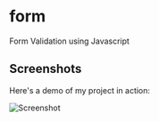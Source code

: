# form
Form Validation using Javascript
## Screenshots

Here's a demo of my project in action:

![Screenshot](Screenshot.gif)

